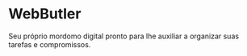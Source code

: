 # WebButler
Seu próprio mordomo digital pronto para lhe auxiliar a organizar suas tarefas e compromissos. 
